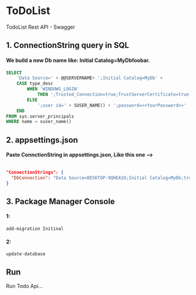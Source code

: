 ﻿# ToDoList

TodoList Rest API - Swagger

## 1. ConnectionString query in SQL

#### We build a new Db name like: Initial Catalog=MyDbfoobar.

```sql
SELECT
    'Data Source=' + @@SERVERNAME+ ';Initial Catalog=MyDb' +
    CASE type_desc
        WHEN 'WINDOWS_LOGIN' 
            THEN ';Trusted_Connection=true;TrustServerCertificate=true'
        ELSE
            ';user id=' + SUSER_NAME() + ';password=<<YourPassword>>'
    END
FROM sys.server_principals
WHERE name = suser_name()
```

## 2. appsettings.json
#### Paste ConnctionString in appsettings.json, Like this one -->
```json

"ConnectionStrings": {
  "DbConnection": "Data Source=DESKTOP-9QHEA1O;Initial Catalog=MyDb;trusted_connection=true;TrustServerCertificate=true;"
}

```

## 3. Package Manager Console

#### 1:
```console
add-migration Initinal
```
#### 2:
```console
update-database
```

## Run

Run Todo Api...